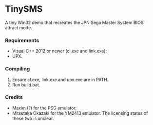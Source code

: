 # TinySMS
A tiny Win32 demo that recreates the JPN Sega Master System BIOS' attract mode.

### Requirements
* Visual C++ 2012 or newer (cl.exe and link.exe);
* UPX.

### Compiling
1. Ensure cl.exe, link.exe and upx.exe are in PATH.
2. Run build.bat.

### Credits
* Maxim (?) for the PSG emulator;
* Mitsutaka Okazaki for the YM2413 emulator.
The licensing status of these two is unclear.
